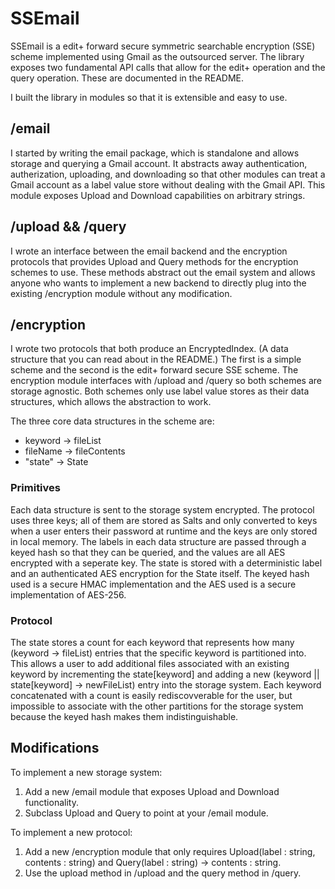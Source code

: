 # SSEmail
SSEmail is a edit+ forward secure symmetric searchable encryption (SSE) scheme implemented using
Gmail as the outsourced server. The library exposes two fundamental API calls that allow for the
edit+ operation and the query operation. These are documented in the README. 

I built the library in modules so that it is extensible and easy to use.
## /email
I started by writing the email package, which is standalone and allows storage and querying a
Gmail account. It abstracts away authentication, autherization, uploading, and downloading so
that other modules can treat a Gmail account as a label value store without dealing with the
Gmail API. This module exposes Upload and Download capabilities on arbitrary strings.

## /upload && /query
I wrote an interface between the email backend and the encryption protocols that provides Upload 
and Query methods for the encryption schemes to use. These methods abstract out the email system
and allows anyone who wants to implement a new backend to directly plug into the existing /encryption
module without any modification.

## /encryption
I wrote two protocols that both produce an EncryptedIndex. (A data structure that you can read
about in the README.) The first is a simple scheme and the second is the edit+ forward secure
SSE scheme. The encryption module interfaces with /upload and /query so both schemes are
storage agnostic. Both schemes only use label value stores as their data structures, which allows
the abstraction to work. 

The three core data structures in the scheme are:
  - keyword -> fileList
  - fileName -> fileContents
  - "state" -> State
  
### Primitives
Each data structure is sent to the storage system encrypted. The protocol uses three keys; all of
them are stored as Salts and only converted to keys when a user enters their password at runtime
and the keys are only stored in local memory. The labels in each data structure are passed through 
a keyed hash so that they can be queried, and the values are all AES encrypted with a seperate key.
The state is stored with a deterministic label and an authenticated AES encryption for the State
itself. The keyed hash used is a secure HMAC implementation and the AES used is a secure implementation
of AES-256.

### Protocol
The state stores a count for each keyword that represents
how many (keyword -> fileList) entries that the specific keyword is partitioned into. This allows
a user to add additional files associated with an existing keyword by incrementing the state[keyword]
and adding a new (keyword || state[keyword] -> newFileList) entry into the storage system. Each
keyword concatenated with a count is easily rediscovverable for the user, but impossible to associate
with the other partitions for the storage system because the keyed hash makes them indistinguishable.

## Modifications
To implement a new storage system:
  1. Add a new /email module that exposes Upload and Download functionality.
  2. Subclass Upload and Query to point at your /email module.
  
To implement a new protocol:
  1. Add a new /encryption module that only requires Upload(label : string, contents : string) and 
     Query(label : string) -> contents : string.
  2. Use the upload method in /upload and the query method in /query.
